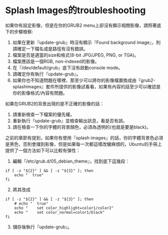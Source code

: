 # Splash Images的troubleshooting

如果你有設定影像，但是在你的GRUB2 menu上卻沒有顯示相關影像，請照著底下的步驟檢察:

1. 如果在更新『update-grub』時沒有顯示『Found background image』，則請確定一下檔名或是路徑有沒有錯誤。
2. 檔案是否是適當的size和格式(8-bit JPG/JPEG, PNG, or TGA)。
3. 檔案應該是一個RGB, non-indexed的影像。
4. 在『/dev/default/grub』底下沒有啟動console mode。
5. 請確定你有執行『update-grub』。
6. 如果你也不知道問題在哪裡，那至少可以將你的影像檔置換成由『grub2-splashimages』套件所提供的影像試看看，如果有內容的話至少可以確認是你的影像格式/內容有問題。

如果在GRUB2的背景出現的是不正確的影像的話：
1. 請重新檢查一下檔案的優先權。
2. 重新執行『update-grub』並檢查輸出訊息，看是否有誤。
3. 請在檢查一下你的字體的背景顏色，必須為透明的(也就是要是black)。


之前的章節有提到，如果你有使用『splash images』的話，你的字體背景色必須是黑色，否則會擋到影像，但是如果每一次都這樣改蠻麻煩的，Ubuntu的手冊上提供了一個方法如下可以比較有彈性：

1. 編輯『/etc/grub.d/05_debian_theme』，找到底下這幾段：
```
if [ -z "${2}" ] && [ -z "${3}" ]; then
    echo "  true"
fi
```
2. 將其改成
```
if [ -z "${2}" ] && [ -z "${3}" ]; then
    # echo "  true"
    echo "    set color_highlight=color1/color2"
    echo "    set color_normal=color1/black"
fi
```
3. 儲存後執行『update-grub』。

